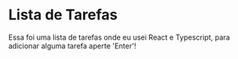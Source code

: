 # Lista de Tarefas
Essa foi uma lista de tarefas onde eu usei React e Typescript, para adicionar alguma tarefa aperte 'Enter'!
